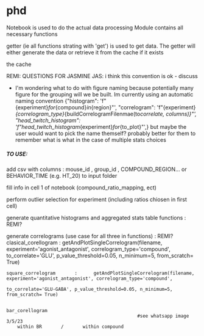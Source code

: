 # phd

Notebook is used to do the actual data processing
Module contains all necessary functions

getter (ie all functions strating with 'get') is used to get data. The getter will either generate the data or retrieve it from the cache if it exists

the cache

REMI: QUESTIONS FOR JASMINE JAS: i think this convention is ok - discuss

- I'm wondering what to do with figure naming because potentially many figure for the grouping will we be built. Im currently using an automatic naming convention
  {"histogram": 'f"{experiment}_for_{compound}_in_{region}"',
  "correlogram": 'f"{experiment}_{correlogram_type}_{buildCorrelogramFilenmae(to*correlate, columns)}"',
  "head_twitch_histogram": 'f"head_twitch_histogram*{experiment}_for_{to_plot}"',}
  but maybe the user would want to pick the name themself? probably better for them to remember what is what in the case of multiple stats choices

##### TO USE:

add csv with columns : mouse_id , group_id , COMPOUND_REGION... or BEHAVIOR_TIME (e.g. HT_20) to input folder

fill info in cell 1 of notebook (compound_ratio_mapping, ect)

perform outlier selection for experiment (including ratios chiosen in first cell)

generate quantitative histograms and aggregated stats table functions : REMI?

generate correlograms (use case for all three in functions) : REMI?
clasical_corellogram : getAndPlotSingleCorrelogram(filename, experiment='agonist_antagonist', correlogram_type='compound',  
 to_correlate='GLU', p_value_threshold=0.05, n_minimum=5, from_scratch= True)

    square_correlogram       :      getAndPlotSingleCorrelogram(filename, experiment='agonist_antagonist', correlogram_type='compound',
                                                                to_correlate='GLU-GABA', p_value_threshold=0.05, n_minimum=5, from_scratch= True)


    bar_corellogram
                                                    #see whatsapp image 3/5/23
        within BR       /       within compound
